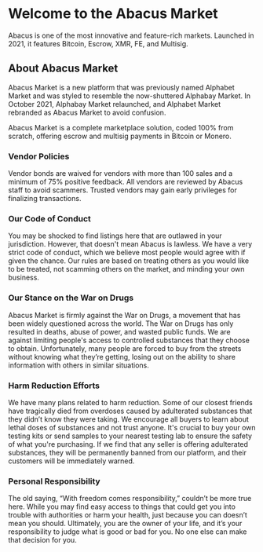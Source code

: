 <body>
    <h1>Welcome to the Abacus Market</h1>
    <p>Abacus is one of the most innovative and feature-rich markets. Launched in 2021, it features Bitcoin, Escrow, XMR, FE, and Multisig.</p>
    <h2>About Abacus Market</h2>
    <p>Abacus Market is a new platform that was previously named Alphabet Market and was styled to resemble the now-shuttered Alphabay Market. In October 2021, Alphabay Market relaunched, and Alphabet Market rebranded as Abacus Market to avoid confusion.</p>
    <p>Abacus Market is a complete marketplace solution, coded 100% from scratch, offering escrow and multisig payments in Bitcoin or Monero.</p>
    <h3>Vendor Policies</h3>
    <p>Vendor bonds are waived for vendors with more than 100 sales and a minimum of 75% positive feedback. All vendors are reviewed by Abacus staff to avoid scammers. Trusted vendors may gain early privileges for finalizing transactions.</p>
    <h3>Our Code of Conduct</h3>
    <p>You may be shocked to find listings here that are outlawed in your jurisdiction. However, that doesn't mean Abacus is lawless. We have a very strict code of conduct, which we believe most people would agree with if given the chance. Our rules are based on treating others as you would like to be treated, not scamming others on the market, and minding your own business.</p>
    <h3>Our Stance on the War on Drugs</h3>
    <p>Abacus Market is firmly against the War on Drugs, a movement that has been widely questioned across the world. The War on Drugs has only resulted in deaths, abuse of power, and wasted public funds. We are against limiting people's access to controlled substances that they choose to obtain. Unfortunately, many people are forced to buy from the streets without knowing what they’re getting, losing out on the ability to share information with others in similar situations.</p>
    <h3>Harm Reduction Efforts</h3>
    <p>We have many plans related to harm reduction. Some of our closest friends have tragically died from overdoses caused by adulterated substances that they didn’t know they were taking. We encourage all buyers to learn about lethal doses of substances and not trust anyone. It's crucial to buy your own testing kits or send samples to your nearest testing lab to ensure the safety of what you're purchasing. If we find that any seller is offering adulterated substances, they will be permanently banned from our platform, and their customers will be immediately warned.</p>
    <h3>Personal Responsibility</h3>
    <p>The old saying, “With freedom comes responsibility,” couldn’t be more true here. While you may find easy access to things that could get you into trouble with authorities or harm your health, just because you can doesn’t mean you should. Ultimately, you are the owner of your life, and it’s your responsibility to judge what is good or bad for you. No one else can make that decision for you.</p>
</body>

